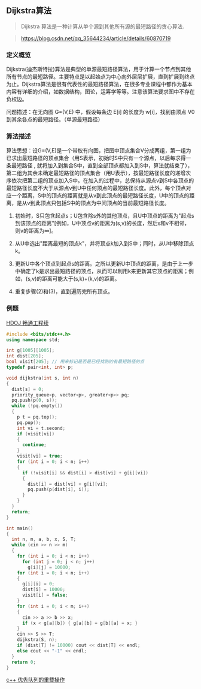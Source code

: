 ## Dijkstra算法

> Dijkstra 算法是一种计算从单个源到其他所有源的最短路径的贪心算法.

> https://blog.csdn.net/qq_35644234/article/details/60870719

### 定义概览

Dijkstra(迪杰斯特拉)算法是典型的单源最短路径算法，用于计算一个节点到其他所有节点的最短路径。主要特点是以起始点为中心向外层层扩展，直到扩展到终点为止。Dijkstra算法是很有代表性的最短路径算法，在很多专业课程中都作为基本内容有详细的介绍，如数据结构，图论，运筹学等等。注意该算法要求图中不存在负权边。

问题描述：在无向图 G=(V,E) 中，假设每条边 E[i] 的长度为 w[i]，找到由顶点 V0 到其余各点的最短路径。（单源最短路径）

 

### 算法描述

算法思想：设G=(V,E)是一个带权有向图，把图中顶点集合V分成两组，第一组为已求出最短路径的顶点集合（用S表示，初始时S中只有一个源点，以后每求得一条最短路径 , 就将加入到集合S中，直到全部顶点都加入到S中，算法就结束了），第二组为其余未确定最短路径的顶点集合（用U表示），按最短路径长度的递增次序依次把第二组的顶点加入S中。在加入的过程中，总保持从源点v到S中各顶点的最短路径长度不大于从源点v到U中任何顶点的最短路径长度。此外，每个顶点对应一个距离，S中的顶点的距离就是从v到此顶点的最短路径长度，U中的顶点的距离，是从v到此顶点只包括S中的顶点为中间顶点的当前最短路径长度。

1. 初始时，S只包含起点s；U包含除s外的其他顶点，且U中顶点的距离为"起点s到该顶点的距离"[例如，U中顶点v的距离为(s,v)的长度，然后s和v不相邻，则v的距离为∞]。

2. 从U中选出"距离最短的顶点k"，并将顶点k加入到S中；同时，从U中移除顶点k。

3. 更新U中各个顶点到起点s的距离。之所以更新U中顶点的距离，是由于上一步中确定了k是求出最短路径的顶点，从而可以利用k来更新其它顶点的距离；例如，(s,v)的距离可能大于(s,k)+(k,v)的距离。

4. 重复步骤(2)和(3)，直到遍历完所有顶点。


### 例题

[HDOJ 畅通工程续](http://acm.hdu.edu.cn/showproblem.php?pid=1874)

```c++
#include <bits/stdc++.h>
using namespace std;

int g[1005][1005];
int dist[205];
bool visit[205]; // 用来标记是否是已经找到的有最短路径的点
typedef pair<int, int> p;

void dijkstra(int s, int n)
{
  dist[s] = 0;
  priority_queue<p, vector<p>, greater<p>> pq;
  pq.push(p(0, s));
  while (!pq.empty())
  {
    p t = pq.top();
    pq.pop();
    int vi = t.second;
    if (visit[vi])
    {
      continue;
    }
    visit[vi] = true;
    for (int i = 0; i < n; i++)
    {
      if (!visit[i] && dist[i] > dist[vi] + g[i][vi])
      {
        dist[i] = dist[vi] + g[i][vi];
        pq.push(p(dist[i], i));
      }
    }
  }
  return;
}

int main()
{
  int n, m, a, b, x, S, T;
  while (cin >> n >> m)
  {
    for (int i = 0; i < n; i++)
      for (int j = 0; j < n; j++)
        g[i][j] = 10000;
    for (int i = 0; i < n; i++)
    {
      g[i][i] = 0;
      dist[i] = 10000;
      visit[i] = false;
    }
    for (int i = 0; i < m; i++)
    {
      cin >> a >> b >> x;
      if (x < g[a][b]) { g[a][b] = g[b][a] = x; }
    }
    cin >> S >> T;
    dijkstra(S, n);
    if (dist[T] != 10000) cout << dist[T] << endl;
    else cout << "-1" << endl;
  }
  return 0;
}
```

[c++ 优先队列的重载操作](https://blog.csdn.net/c20182030/article/details/70757660)